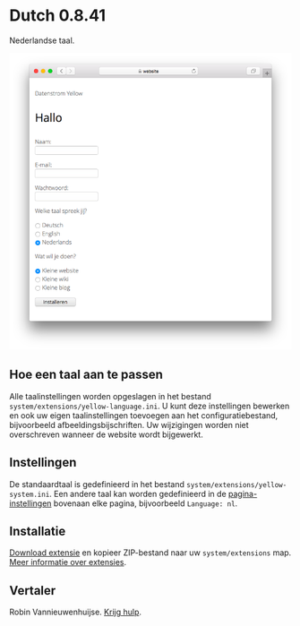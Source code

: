 # Dutch 0.8.41

Nederlandse taal.

<p align="center"><img src="dutch-screenshot.png?raw=true" alt="Schermafbeelding"></p>

## Hoe een taal aan te passen

Alle taalinstellingen worden opgeslagen in het bestand `system/extensions/yellow-language.ini`. U kunt deze instellingen bewerken en ook uw eigen taalinstellingen toevoegen aan het configuratiebestand, bijvoorbeeld afbeeldingsbijschriften. Uw wijzigingen worden niet overschreven wanneer de website wordt bijgewerkt.

## Instellingen

De standaardtaal is gedefinieerd in het bestand `system/extensions/yellow-system.ini`. Een andere taal kan worden gedefinieerd in de [pagina-instellingen](https://github.com/annaesvensson/yellow-core#settings-page) bovenaan elke pagina, bijvoorbeeld `Language: nl`.

## Installatie

[Download extensie](https://github.com/datenstrom/yellow-extensions/raw/main/downloads/dutch.zip) en kopieer ZIP-bestand naar uw `system/extensions` map. [Meer informatie over extensies](https://github.com/annaesvensson/yellow-update).

## Vertaler

Robin Vannieuwenhuijse. [Krijg hulp](https://datenstrom.se/yellow/help/).
